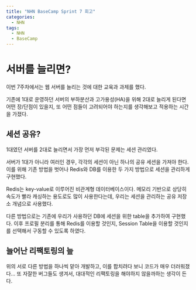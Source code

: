 ```yaml
---
title: "NHN BaseCamp Sprint 7 회고"
categories:
  - NHN
tags:
  - NHN
  - BaseCamp
---
```


# 서버를 늘리면?

이번 7주차에서는 웹 서버를 늘리는 것에 대한 교육과 과제를 했다.

기존에 1대로 운영하던 서버의 부하분산과 고가용성(HA)을 위해 2대로 늘리게 된다면 어떤 장/단점이 있을지, 또 어떤 점들이 고려되어야 하는지를 생각해보고 적용하는 시간을 가졌다.

## 세션 공유?

1대였던 서버를 2대로 늘리면서 가장 먼저 부각된 문제는 세션 관리였다.

서버가 1대가 아니라 여러인 경우, 각각의 세션이 아닌 하나의 공유 세션을 가져야 한다. 이를 위해 기존 방법을 벗어나 Redis와 DB를 이용한 두 가지 방법으로 세션을 관리하게 구현했다.

Redis는 key-value로 이루어진 비관계형 데이터베이스이다. 메모리 기반으로 상당히 속도가 빨라 캐싱하는 용도로도 많이 사용한다는데, 우리는 세션을 관리하는 공유 저장소 개념으로 사용했다.

다른 방법으로는 기존에 우리가 사용하던 DB에 세션을 위한 table을 추가하여 구현했다. 이후 프로필 분리를 통해 Redis를 이용할 것인지, Session Table을 이용할 것인지를 선택해서 구동할 수 있도록 하였다.

## 늘어난 리팩토링의 늪

위의 서로 다른 방법을 하나씩 맡아 개발하고, 이를 합치려다 보니 코드가 매우 더러워졌다... 또 자잘한 버그들도 생겨서, 대대적인 리팩토링을  해야하지 않을까하는 생각이 든다.
